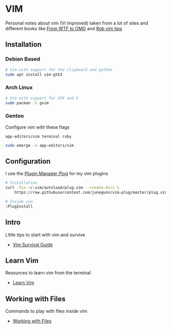 # VIM

Personal notes about vim (Vi Improved) taken from a lot of sites and different books like [From WTF to OMG](https://jovicailic.org/mastering-vim-quickly/) and [Rob vim tips](https://rwx.gg/tools/editors/vim/)

## Installation

### Debian Based

```bash
# Vim with support for the clipboard and python
sudo apt install vim-gtk3
```

### Arch Linux

```bash
# Vim with support for GTK and X
sudo pacman -S gvim
```

### Gentoo

Configure vim with these flags

```/etc/portage/package.use/vim
app-editors/vim terminal ruby
```

```bash
sudo emerge -a app-editors/vim
```

## Configuration

I use the [Plugin Manager Plug](https://github.com/junegunn/vim-plug) for my vim plugins

```bash
# Installation
curl -fLo ~/.vim/autoload/plug.vim --create-dirs \
    https://raw.githubusercontent.com/junegunn/vim-plug/master/plug.vim

# Inside vim
:PlugInstall
```

## Intro

Little tips to start with vim and survive

- [Vim Survival Guide](Intro/README.md)

## Learn Vim

Resources to learn vim from the terminal

- [Learn Vim](LearnVim/README.md)

## Working with Files

Commands to play with files inside vim

- [Working with Files](WorkWithFiles/README.md)
